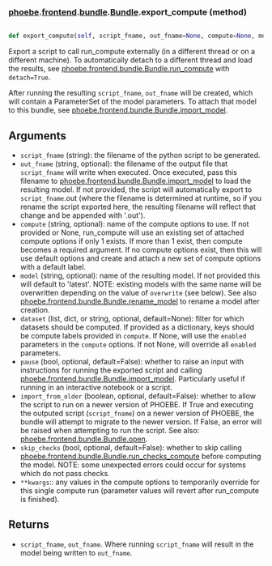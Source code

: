 ### [phoebe](phoebe.md).[frontend](phoebe.frontend.md).[bundle](phoebe.frontend.bundle.md).[Bundle](phoebe.frontend.bundle.Bundle.md).export_compute (method)


```py

def export_compute(self, script_fname, out_fname=None, compute=None, model=None, dataset=None, pause=False, import_from_older=False, **kwargs)

```



Export a script to call run_compute externally (in a different thread
or on a different machine).  To automatically detach to a different
thread and load the results, see [phoebe.frontend.bundle.Bundle.run_compute](phoebe.frontend.bundle.Bundle.run_compute.md)
with `detach=True`.

After running the resulting `script_fname`, `out_fname` will be created,
which will contain a ParameterSet of the model parameters.  To attach
that model to this bundle, see [phoebe.frontend.bundle.Bundle.import_model](phoebe.frontend.bundle.Bundle.import_model.md).

Arguments
------------
* `script_fname` (string): the filename of the python script to be generated.
* `out_fname` (string, optional): the filename of the output file that `script_fname`
    will write when executed.  Once executed, pass this filename to
    [phoebe.frontend.bundle.Bundle.import_model](phoebe.frontend.bundle.Bundle.import_model.md) to load the resulting
    model.  If not provided, the script will automatically export
    to `script_fname`.out (where the filename is determined at runtime,
    so if you rename the script exported here, the resulting filename
    will reflect that change and be appended with '.out').
* `compute` (string, optional): name of the compute options to use.
    If not provided or None, run_compute will use an existing set of
    attached compute options if only 1 exists.  If more than 1 exist,
    then compute becomes a required argument.  If no compute options
    exist, then this will use default options and create and attach
    a new set of compute options with a default label.
* `model` (string, optional): name of the resulting model.  If not
    provided this will default to 'latest'.  NOTE: existing models
    with the same name will be overwritten depending on the value
    of `overwrite` (see below).   See also
    [phoebe.frontend.bundle.Bundle.rename_model](phoebe.frontend.bundle.Bundle.rename_model.md) to rename a model after
    creation.
* `dataset` (list, dict, or string, optional, default=None): filter for which datasets
    should be computed.  If provided as a dictionary, keys should be compute
    labels provided in `compute`.  If None, will use the `enabled` parameters in the
    `compute` options.  If not None, will override all `enabled` parameters.
* `pause` (bool, optional, default=False): whether to raise an input
    with instructions for running the exported script and calling
    [phoebe.frontend.bundle.Bundle.import_model](phoebe.frontend.bundle.Bundle.import_model.md).  Particularly
    useful if running in an interactive notebook or a script.
* `import_from_older` (boolean, optional, default=False): whether to allow
    the script to run on a newer version of PHOEBE.  If True and executing
    the outputed script (`script_fname`) on a newer version of PHOEBE,
    the bundle will attempt to migrate to the newer version.  If False,
    an error will be raised when attempting to run the script.  See
    also: [phoebe.frontend.bundle.Bundle.open](phoebe.frontend.bundle.Bundle.open.md).
* `skip_checks` (bool, optional, default=False): whether to skip calling
    [phoebe.frontend.bundle.Bundle.run_checks_compute](phoebe.frontend.bundle.Bundle.run_checks_compute.md) before computing the model.
    NOTE: some unexpected errors could occur for systems which do not
    pass checks.
* `**kwargs`:: any values in the compute options to temporarily
    override for this single compute run (parameter values will revert
    after run_compute is finished).

Returns
-----------
* `script_fname`, `out_fname`.  Where running `script_fname` will result
  in the model being written to `out_fname`.

